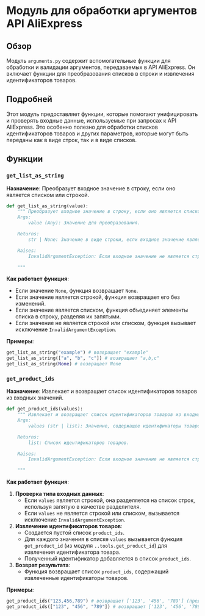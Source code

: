 # Модуль для обработки аргументов API AliExpress

## Обзор

Модуль `arguments.py` содержит вспомогательные функции для обработки и валидации аргументов, передаваемых в API AliExpress. Он включает функции для преобразования списков в строки и извлечения идентификаторов товаров.

## Подробней

Этот модуль предоставляет функции, которые помогают унифицировать и проверять входные данные, используемые при запросах к API AliExpress. Это особенно полезно для обработки списков идентификаторов товаров и других параметров, которые могут быть переданы как в виде строк, так и в виде списков.

## Функции

### `get_list_as_string`

**Назначение**: Преобразует входное значение в строку, если оно является списком или строкой.

```python
def get_list_as_string(value):
    """ Преобразует входное значение в строку, если оно является списком или строкой.
    Args:
        value (Any): Значение для преобразования.

    Returns:
        str | None: Значение в виде строки, если входное значение является строкой или списком, иначе `None`.

    Raises:
        InvalidArgumentException: Если входное значение не является строкой или списком.

    """
```

**Как работает функция**:
- Если значение `None`, функция возвращает `None`.
- Если значение является строкой, функция возвращает его без изменений.
- Если значение является списком, функция объединяет элементы списка в строку, разделяя их запятыми.
- Если значение не является строкой или списком, функция вызывает исключение `InvalidArgumentException`.

**Примеры**:

```python
get_list_as_string("example") # возвращает "example"
get_list_as_string(["a", "b", "c"]) # возвращает "a,b,c"
get_list_as_string(None) # возвращает None
```

### `get_product_ids`

**Назначение**: Извлекает и возвращает список идентификаторов товаров из входных значений.

```python
def get_product_ids(values):
    """ Извлекает и возвращает список идентификаторов товаров из входных значений.
    Args:
        values (str | list): Значение, содержащее идентификаторы товаров. Может быть строкой с разделителями или списком.

    Returns:
        list: Список идентификаторов товаров.

    Raises:
        InvalidArgumentException: Если входное значение не является строкой или списком.

    """
```

**Как работает функция**:

1.  **Проверка типа входных данных**:
    *   Если `values` является строкой, она разделяется на список строк, используя запятую в качестве разделителя.
    *   Если `values` не является строкой или списком, вызывается исключение `InvalidArgumentException`.
2.  **Извлечение идентификаторов товаров**:
    *   Создается пустой список `product_ids`.
    *   Для каждого значения в списке `values` вызывается функция `get_product_id` (из модуля `..tools.get_product_id`) для извлечения идентификатора товара.
    *   Полученный идентификатор добавляется в список `product_ids`.
3.  **Возврат результата**:
    *   Функция возвращает список `product_ids`, содержащий извлеченные идентификаторы товаров.

**Примеры**:

```python
get_product_ids("123,456,789") # возвращает ['123', '456', '789'] (предполагая, что get_product_id просто возвращает входное значение)
get_product_ids(["123", "456", "789"]) # возвращает ['123', '456', '789'] (предполагая, что get_product_id просто возвращает входное значение)